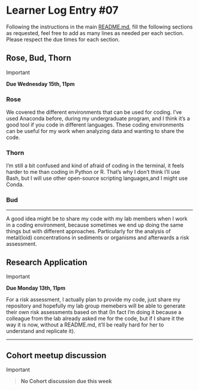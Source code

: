 # Learner Log Entry #07

Following the instructions in the main [README.md](README.md/#entries-instructions), fill the following sections as requested, feel free to add as many lines as needed per each section. Please respect the due times for each section.

## Rose, Bud, Thorn

> [!IMPORTANT]
> **Due Wednesday 15th, 11pm**

### Rose

We covered the different environments that can be used for coding. I’ve used Anaconda before, during my undergraduate program, and I think it’s a good tool if you code in different languages. These coding environments can be useful for my work when analyzing data and wanting to share the code.

### Thorn

I’m still a bit confused and kind of afraid of coding in the terminal, it feels harder to me than coding in Python or R. That’s why I don’t think I’ll use Bash, but I will use other open-source scripting languages,and I might use Conda.

### Bud
---
A good idea might be to share my code with my lab members when I work in a coding environment, because sometimes we end up doing the same things but with different approaches. Particularly for the analysis of metal(loid) concentrations in sediments or organisms and afterwards a risk assessment. 

## Research Application

> [!IMPORTANT]
> **Due Monday 13th, 11pm**

For a risk assessment, I actually plan to provide my code, just share my repository and hopefully my lab group memebers will be able to generate their own risk assessments based on that (In fact I’m doing it because a colleague from the lab already asked me for the code, but if I share it the way it is now, without a README.md, it’ll be really hard for her to understand and replicate it).

---

## Cohort meetup discussion

> [!IMPORTANT]

> **No Cohort discussion due this week**
